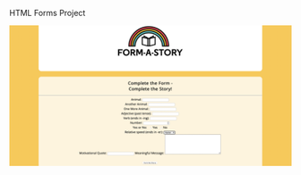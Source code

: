 HTML Forms Project

<img src = "https://github.com/LilGod777/CodeCademy-Portfolio-Projects/blob/main/Form%20a%20Story%20HTML%20Table/Form%20a%20Story%20HTML%20Form%20Project.png">
